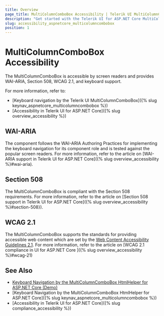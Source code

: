 ```yaml
---
title: Overview
page_title: MultiColumnComboBox Accessibility | Telerik UI MultiColumnComboBox HtmlHelper for ASP.NET Core
description: "Get started with the Telerik UI for ASP.NET Core MultiColumnComboBox and learn about its accessibility support for WAI-ARIA, Section 508, and WCAG 2.1."
slug: accessibility_aspnetcore_multicolumncombobox
position: 1
---
```


# MultiColumnComboBox Accessibility

The MultiColumnComboBox is accessible by screen readers and provides WAI-ARIA, Section 508, WCAG 2.1, and keyboard support.

For more information, refer to:
* [Keyboard navigation by the Telerik UI MultiColumnComboBox]({% slug keynav_aspnetcore_multicolumncombobox %})
* [Accessibility in Telerik UI for ASP.NET Core]({% slug overview_accessibility %})

## WAI-ARIA

The component follows the WAI-ARIA Authoring Practices for implementing the keyboard navigation for its component role and is tested against the popular screen readers. For more information, refer to the article on [WAI-ARIA support in Telerik UI for ASP.NET Core]({% slug overview_accessibility %}#wai-aria).

## Section 508

The MultiColumnComboBox is compliant with the Section 508 requirements. For more information, refer to the article on [Section 508 support in Telerik UI for ASP.NET Core]({% slug overview_accessibility %}#section-508}).

## WCAG 2.1

The MultiColumnComboBox supports the standards for providing accessible web content which are set by the [Web Content Accessibility Guidelines 2.1](https://www.w3.org/TR/WCAG/). For more information, refer to the article on [WCAG 2.1 compliance in UI for ASP.NET Core ]({% slug overview_accessibility %}#wcag-21)

## See Also

* [Keyboard Navigation by the MultiColumnComboBox HtmlHelper for ASP.NET Core (Demo)](https://demos.telerik.com/aspnet-core/multicolumncombobox/keyboard-navigation)
* [Keyboard Navigation by the MultiColumnComboBox HtmlHelper for ASP.NET Core]({% slug keynav_aspnetcore_multicolumncombobox %})
* [Accessibility in Telerik UI for ASP.NET Core]({% slug compliance_accessibility %})

